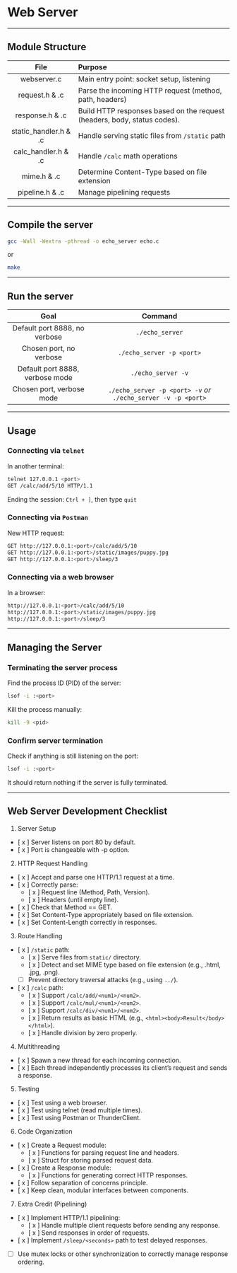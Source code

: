 # Web Server

---

## Module Structure
|         File          | Purpose                                                                  |
| :-------------------: | :----------------------------------------------------------------------- |
|      webserver.c      | Main entry point: socket setup, listening                                |
|    request.h & .c     | Parse the incoming HTTP request (method, path, headers)                  |
|    response.h & .c    | Build HTTP responses based on the request (headers, body, status codes). |
| static_handler.h & .c | Handle serving static files from `/static` path                          |
|  calc_handler.h & .c  | Handle `/calc` math operations                                           |
|      mime.h & .c      | Determine Content-Type based on file extension                           |
|    pipeline.h & .c    | Manage pipelining requests                                               |

---

## Compile the server
```bash
gcc -Wall -Wextra -pthread -o echo_server echo.c
```
or
```bash
make
```

---

## Run the server
|              Goal               |                            Command                             |
| :-----------------------------: | :------------------------------------------------------------: |
|  Default port 8888, no verbose  |                        `./echo_server`                         |
|     Chosen port, no verbose     |                   `./echo_server -p <port>`                    |
| Default port 8888, verbose mode |                       `./echo_server -v`                       |
|    Chosen port, verbose mode    | `./echo_server -p <port> -v` *or* `./echo_server -v -p <port>` |

---

## Usage
### Connecting via `telnet`
In another terminal: 
```bash
telnet 127.0.0.1 <port>
GET /calc/add/5/10 HTTP/1.1
```

Ending the session:
`Ctrl + ]`, then type `quit`

### Connecting via `Postman`
New HTTP request:
```bash
GET http://127.0.0.1:<port>/calc/add/5/10
GET http://127.0.0.1:<port>/static/images/puppy.jpg
GET http://127.0.0.1:<port>/sleep/3
```

### Connecting via a web browser
In a browser:
```bash 
http://127.0.0.1:<port>/calc/add/5/10
http://127.0.0.1:<port>/static/images/puppy.jpg
http://127.0.0.1:<port>/sleep/3
```
---

## Managing the Server
### Terminating the server process
Find the process ID (PID) of the server:
```bash
lsof -i :<port>
```

Kill the process manually:
```bash
kill -9 <pid>
```

### Confirm server termination
Check if anything is still listening on the port:
```bash
lsof -i :<port>
```
It should return nothing if the server is fully terminated.

---

## Web Server Development Checklist
1. Server Setup
- [ x ] Server listens on port 80 by default.  
- [ x ] Port is changeable with -p option.  

2. HTTP Request Handling
- [ x ] Accept and parse one HTTP/1.1 request at a time.  
- [ x ] Correctly parse:  
    - [ x ] Request line (Method, Path, Version).  
    - [ x ] Headers (until empty line).  
- [ x ] Check that Method == GET.  
- [ x ] Set Content-Type appropriately based on file extension.  
- [ x ] Set Content-Length correctly in responses.  

3. Route Handling  
- [ x ] `/static` path:  
    - [ x ] Serve files from `static/` directory.  
    - [ x ] Detect and set MIME type based on file extension (e.g., .html, .jpg, .png).  
    - [ ] Prevent directory traversal attacks (e.g., using `../`).  
- [ x ] `/calc` path:
    - [ x ] Support `/calc/add/<num1>/<num2>`.  
    - [ x ] Support `/calc/mul/<num1>/<num2>`.  
    - [ x ] Support `/calc/div/<num1>/<num2>`.  
    - [ x ] Return results as basic HTML (e.g., `<html><body>Result</body></html>`).  
    - [ x ] Handle division by zero properly.  

4. Multithreading  
- [ x ] Spawn a new thread for each incoming connection.  
- [ x ] Each thread independently processes its client’s request and sends a response.  

5. Testing  
- [ x ] Test using a web browser.  
- [ x ] Test using telnet (read multiple times).  
- [ x ] Test using Postman or ThunderClient.  

6. Code Organization  
- [ x ] Create a Request module:  
    - [ x ] Functions for parsing request line and headers.  
    - [ x ] Struct for storing parsed request data.  
- [ x ] Create a Response module:  
    - [ x ] Functions for generating correct HTTP responses.  
- [ x ] Follow separation of concerns principle.  
- [ x ] Keep clean, modular interfaces between components.  

7. Extra Credit (Pipelining)  
- [ x ] Implement HTTP/1.1 pipelining:  
    - [ x ] Handle multiple client requests before sending any response.  
    - [ x ] Send responses in order of requests.  
- [ x ] Implement `/sleep/<seconds>` path to test delayed responses.  
- [ ] Use mutex locks or other synchronization to correctly manage response ordering.
